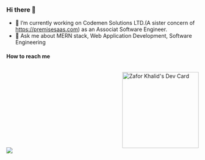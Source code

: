 ### Hi there 👋

- 🔭 I’m currently working on Codemen Solutions LTD.(A sister concern of https://premisesaas.com) as an Associat Software Engineer.
- 💬 Ask me about MERN stack, Web Application Development, Software Engineering
#### How to reach me
<div style="display:flex; justify-content:space-between; align-items:flex-end">
 <a href='https://www.linkedin.com/in/zafor-khalid'>
<img src="https://img.shields.io/badge/LinkedIn-0077B5?style=for-the-badge&logo=linkedin&logoColor=white"> </img>
</a>

<a href="https://app.daily.dev/za4"><img src="https://api.daily.dev/devcards/643b417110374b45a65ee0c1d55e749e.png?r=rn8" width="200" alt="Zafor Khalid's Dev Card"/></a> 
 </div>
